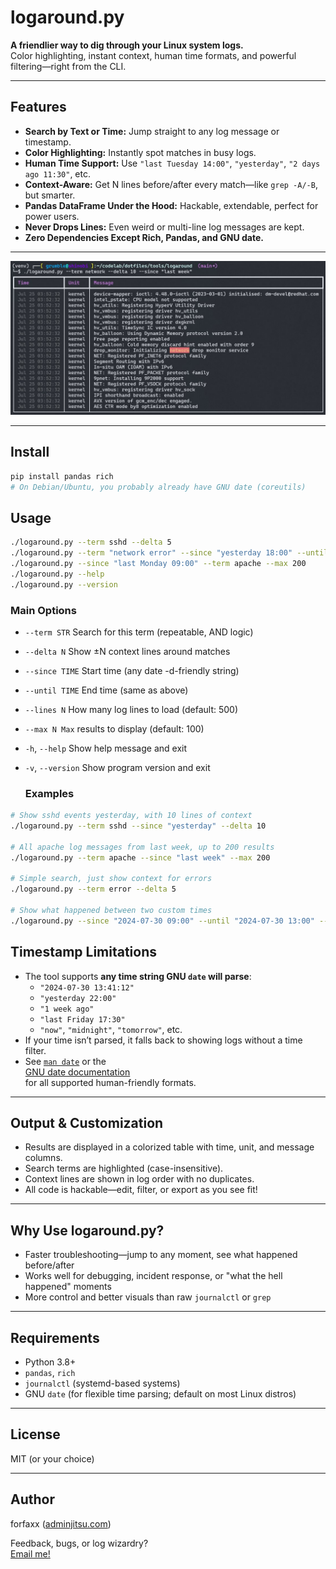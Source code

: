 # logaround.py

**A friendlier way to dig through your Linux system logs.**  
Color highlighting, instant context, human time formats, and powerful filtering—right from the CLI.

---

## Features

- **Search by Text or Time:** Jump straight to any log message or timestamp.
- **Color Highlighting:** Instantly spot matches in busy logs.
- **Human Time Support:** Use `"last Tuesday 14:00"`, `"yesterday"`, `"2 days ago 11:30"`, etc.
- **Context-Aware:** Get N lines before/after every match—like `grep -A/-B`, but smarter.
- **Pandas DataFrame Under the Hood:** Hackable, extendable, perfect for power users.
- **Never Drops Lines:** Even weird or multi-line log messages are kept.
- **Zero Dependencies Except Rich, Pandas, and GNU date.**


---

![logaround screenshot](logaround.jpg)


---

## Install

```sh
pip install pandas rich
# On Debian/Ubuntu, you probably already have GNU date (coreutils)
```

## Usage 
```bash
./logaround.py --term sshd --delta 5
./logaround.py --term "network error" --since "yesterday 18:00" --until "today 03:00" --delta 10
./logaround.py --since "last Monday 09:00" --term apache --max 200
./logaround.py --help
./logaround.py --version
```

### **Main Options**
- `--term STR` 
  Search for this term (repeatable, AND logic)

- `--delta N` 
  Show ±N context lines around matches

- `--since TIME` 
  Start time (any date -d-friendly string)

- `--until TIME` 
  End time (same as above)

- `--lines N` 
  How many log lines to load (default: 500)

- `--max N Max` 
  results to display (default: 100)

- `-h`, `--help` 
  Show help message and exit

- `-v`, `--version` 
  Show program version and exit


  ### Examples 

```bash
# Show sshd events yesterday, with 10 lines of context
./logaround.py --term sshd --since "yesterday" --delta 10

# All apache log messages from last week, up to 200 results
./logaround.py --term apache --since "last week" --max 200

# Simple search, just show context for errors
./logaround.py --term error --delta 5

# Show what happened between two custom times
./logaround.py --since "2024-07-30 09:00" --until "2024-07-30 13:00" --term "systemd"
```

## Timestamp Limitations

- The tool supports **any time string GNU `date` will parse**:
    - `"2024-07-30 13:41:12"`
    - `"yesterday 22:00"`
    - `"1 week ago"`
    - `"last Friday 17:30"`
    - `"now"`, `"midnight"`, `"tomorrow"`, etc.
- If your time isn’t parsed, it falls back to showing logs without a time filter.
- See [`man date`](https://man7.org/linux/man-pages/man1/date.1.html) or the  
  [GNU date documentation](https://www.gnu.org/software/coreutils/manual/html_node/date-invocation.html)  
  for all supported human-friendly formats.

---

## Output & Customization

- Results are displayed in a colorized table with time, unit, and message columns.
- Search terms are highlighted (case-insensitive).
- Context lines are shown in log order with no duplicates.
- All code is hackable—edit, filter, or export as you see fit!

---

## Why Use logaround.py?

- Faster troubleshooting—jump to any moment, see what happened before/after
- Works well for debugging, incident response, or "what the hell happened" moments
- More control and better visuals than raw `journalctl` or `grep`

---

## Requirements

- Python 3.8+
- `pandas`, `rich`
- `journalctl` (systemd-based systems)
- GNU `date` (for flexible time parsing; default on most Linux distros)

---

## License

MIT (or your choice)

---

## Author

forfaxx ([adminjitsu.com](https://adminjitsu.com))

Feedback, bugs, or log wizardry?  
[Email me!](mailto:feedback@adminjitsu.com)

